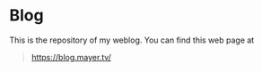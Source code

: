 
# Blog 

This is the repository of my weblog. You can find this web page at 

> <https://blog.mayer.tv/>


